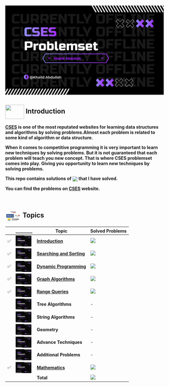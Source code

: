 ![](assets/cses%20banner.jpeg)

## <img src = "https://cdn.dribbble.com/users/1138721/screenshots/10809828/media/478d32b2e65c8c3194b7f2154e179231.gif" align = "center" width = "60px" height = "45px"> Introduction

**[CSES](https://cses.fi/problemset/) is one of the most reputated websites for learning data structures and algorithms by solving problems.Almost each problem is related to some kind of algorithm or data structure.**

**When it comes to competitive programming it is very important to learn new techniques by solving problems. But it is not guaranteed that each problem will teach you new concept. That is where CSES problemset comes into play. Giving you opportunity to learn new techniques by solving problems.**

**This repo contains solutions of <a href = "https://cses.fi/problemset/"><img align = "center" src = "https://img.shields.io/badge/CSES Problemset-%23E60023.svg?"></a> that I have solved.**

**You can find the problems on [CSES](https://cses.fi/problemset/) website.**

<br>


## <img src = "assets/mix.png" align = "center" width = "50px" height = "35px"> Topics

||________|Topic|Solved Problems|
|--------|-----|-----|---------------|
|✅|<img align = "center" width = "50px" height = "35px" src = "assets/cses banner.jpeg">|[**Introduction**](https://github.com/khalid586/CSES-Problemset-Solutions/tree/main/1.Intoductory)| ![](https://img.shields.io/badge/14-%231877F2.svg?)|
|✅|<img align = "center" width = "50px" height = "35px" src = "assets/cses banner.jpeg">|[**Searching and Sorting**](https://github.com/khalid586/CSES-Problemset-Solutions/tree/main/2.Sorting%20and%20Searching)|![](https://img.shields.io/badge/11-%231877F2.svg?)|
|✅|<img align = "center" width = "50px" height = "35px" src = "assets/cses banner.jpeg">|[**Dynamic Programming**](https://github.com/khalid586/CSES-Problemset-Solutions/tree/main/3.Dynamic%20Programming)|![](https://img.shields.io/badge/05-%231877F2.svg?)|
|✅|<img align = "center" width = "50px" height = "35px" src = "assets/cses banner.jpeg">|[**Graph Algorithms**](https://github.com/khalid586/CSES-Problemset-Solutions/tree/main/4.Graph%20Algorithms)|![](https://img.shields.io/badge/08-%231877F2.svg?)|
|✅|<img align = "center" width = "50px" height = "35px" src = "assets/cses banner.jpeg">|[**Range Queries**](https://github.com/khalid586/CSES-Problemset-Solutions/tree/main/5.Range%20Queries)|![](https://img.shields.io/badge/02-%231877F2.svg?)|
||<img align = "center" width = "50px" height = "35px" src = "assets/cses banner.jpeg">|**Tree Algorithms**|-|
||<img align = "center" width = "50px" height = "35px" src = "assets/cses banner.jpeg">|**String Algorithms**|-|
||<img align = "center" width = "50px" height = "35px" src = "assets/cses banner.jpeg">|**Geometry**|-|
||<img align = "center" width = "50px" height = "35px" src = "assets/cses banner.jpeg">|**Advance Techniques**|-|
||<img align = "center" width = "50px" height = "35px" src = "assets/cses banner.jpeg">|**Additional Problems**|-|
|✅|<img align = "center" width = "50px" height = "35px" src = "assets/cses banner.jpeg">|[**Mathematics**](https://github.com/khalid586/CSES-Problemset-Solutions/tree/main/7.Mathematics)|![](https://img.shields.io/badge/01-%231877F2.svg?)|
|||**Total**|![](https://img.shields.io/badge/42-%23E60023.svg?style=flat)|

